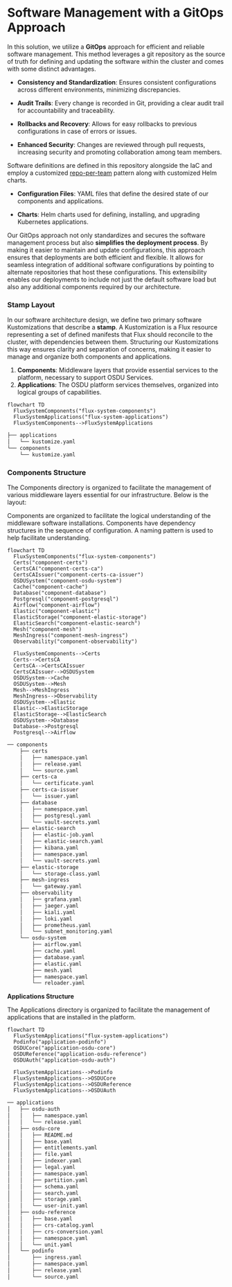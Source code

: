 # Software Management with a GitOps Approach

In this solution, we utilize a **GitOps** approach for efficient and reliable software management. This method leverages a git repository as the source of truth for defining and updating the software within the cluster and comes with some distinct advantages.

- **Consistency and Standardization**: Ensures consistent configurations across different environments, minimizing discrepancies.
  
- **Audit Trails**: Every change is recorded in Git, providing a clear audit trail for accountability and traceability.
  
- **Rollbacks and Recovery**: Allows for easy rollbacks to previous configurations in case of errors or issues.
  
- **Enhanced Security**: Changes are reviewed through pull requests, increasing security and promoting collaboration among team members.

Software definitions are defined in this repository alongside the IaC and employ a customized [repo-per-team](https://fluxcd.io/flux/guides/repository-structure/#repo-per-team) pattern along with customized Helm charts.

- **Configuration Files**: YAML files that define the desired state of our components and applications.
  
- **Charts**: Helm charts used for defining, installing, and upgrading Kubernetes applications.

Our GitOps approach not only standardizes and secures the software management process but also **simplifies the deployment process**. By making it easier to maintain and update configurations, this approach ensures that deployments are both efficient and flexible. It allows for seamless integration of additional software configurations by pointing to alternate repositories that host these configurations. This extensibility enables our deployments to include not just the default software load but also any additional components required by our architecture.


### Stamp Layout

In our software architecture design, we define two primary software Kustomizations that describe a **stamp**. A Kustomization is a Flux resource representing a set of defined manifests that Flux should reconcile to the cluster, with dependencies between them. Structuring our Kustomizations this way ensures clarity and separation of concerns, making it easier to manage and organize both components and applications.

1. **Components**: Middleware layers that provide essential services to the platform, necessary to support OSDU Services.
2. **Applications**: The OSDU platform services themselves, organized into logical groups of capabilities.


```mermaid
flowchart TD
  FluxSystemComponents("flux-system-components")
  FluxSystemApplications("flux-system-applications")
  FluxSystemComponents-->FluxSystemApplications
```

```bash
├── applications
│   └── kustomize.yaml
└── components
    └── kustomize.yaml
```

 

### Components Structure

The Components directory is organized to facilitate the management of various middleware layers essential for our infrastructure. Below is the layout:

Components are organized to facilitate the logical understanding of the middleware software installations.  Components have dependency structures in the sequence of configuration.  A naming pattern is used to help facilitate understanding.

```mermaid
flowchart TD
  FluxSystemComponents("flux-system-components")
  Certs("component-certs")
  CertsCA("component-certs-ca")
  CertsCAIssuer("component-certs-ca-issuer")
  OSDUSystem("component-osdu-system")
  Cache("component-cache")
  Database("component-database")
  Postgresql("component-postgresql")
  Airflow("component-airflow")
  Elastic("component-elastic")
  ElasticStorage("component-elastic-storage")
  ElasticSearch("component-elastic-search")
  Mesh("component-mesh")
  MeshIngress("component-mesh-ingress")
  Observability("component-observability")

  FluxSystemComponents-->Certs
  Certs-->CertsCA
  CertsCA-->CertsCAIssuer
  CertsCAIssuer-->OSDUSystem
  OSDUSystem-->Cache
  OSDUSystem-->Mesh
  Mesh-->MeshIngress
  MeshIngress-->Observability
  OSDUSystem-->Elastic
  Elastic-->ElasticStorage
  ElasticStorage-->ElasticSearch
  OSDUSystem-->Database
  Database-->Postgresql
  Postgresql-->Airflow
```

```bash
── components
    ├── certs
    │   ├── namespace.yaml
    │   ├── release.yaml
    │   └── source.yaml
    ├── certs-ca
    │   └── certificate.yaml
    ├── certs-ca-issuer
    │   └── issuer.yaml
    ├── database
    │   ├── namespace.yaml
    │   ├── postgresql.yaml
    │   └── vault-secrets.yaml
    ├── elastic-search
    │   ├── elastic-job.yaml
    │   ├── elastic-search.yaml
    │   ├── kibana.yaml
    │   ├── namespace.yaml
    │   └── vault-secrets.yaml
    ├── elastic-storage
    │   └── storage-class.yaml
    ├── mesh-ingress
    │   └── gateway.yaml
    ├── observability
    │   ├── grafana.yaml
    │   ├── jaeger.yaml
    │   ├── kiali.yaml
    │   ├── loki.yaml
    │   ├── prometheus.yaml
    │   └── subnet_monitoring.yaml
    └── osdu-system
        ├── airflow.yaml
        ├── cache.yaml
        ├── database.yaml
        ├── elastic.yaml
        ├── mesh.yaml
        ├── namespace.yaml
        └── reloader.yaml
```

__Applications Structure__

The Applications directory is organized to facilitate the management of applications that are installed in the platform. 

```mermaid
flowchart TD
  FluxSystemApplications("flux-system-applications")
  Podinfo("application-podinfo")
  OSDUCore("application-osdu-core")
  OSDUReference("application-osdu-reference")
  OSDUAuth("application-osdu-auth")

  FluxSystemApplications-->Podinfo
  FluxSystemApplications-->OSDUCore
  FluxSystemApplications-->OSDUReference
  FluxSystemApplications-->OSDUAuth
```


```bash
── applications
│   ├── osdu-auth
│   │   ├── namespace.yaml
│   │   └── release.yaml
│   ├── osdu-core
│   │   ├── README.md
│   │   ├── base.yaml
│   │   ├── entitlements.yaml
│   │   ├── file.yaml
│   │   ├── indexer.yaml
│   │   ├── legal.yaml
│   │   ├── namespace.yaml
│   │   ├── partition.yaml
│   │   ├── schema.yaml
│   │   ├── search.yaml
│   │   ├── storage.yaml
│   │   └── user-init.yaml
│   ├── osdu-reference
│   │   ├── base.yaml
│   │   ├── crs-catalog.yaml
│   │   ├── crs-conversion.yaml
│   │   ├── namespace.yaml
│   │   └── unit.yaml
│   └── podinfo
│       ├── ingress.yaml
│       ├── namespace.yaml
│       ├── release.yaml
│       └── source.yaml
```

